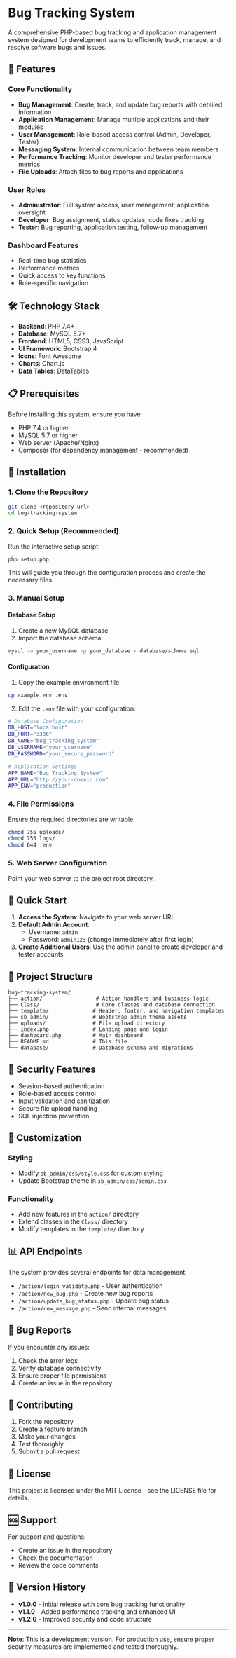 # Bug Tracking System

A comprehensive PHP-based bug tracking and application management system designed for development teams to efficiently track, manage, and resolve software bugs and issues.

## 🚀 Features

### Core Functionality
- **Bug Management**: Create, track, and update bug reports with detailed information
- **Application Management**: Manage multiple applications and their modules
- **User Management**: Role-based access control (Admin, Developer, Tester)
- **Messaging System**: Internal communication between team members
- **Performance Tracking**: Monitor developer and tester performance metrics
- **File Uploads**: Attach files to bug reports and applications

### User Roles
- **Administrator**: Full system access, user management, application oversight
- **Developer**: Bug assignment, status updates, code fixes tracking
- **Tester**: Bug reporting, application testing, follow-up management

### Dashboard Features
- Real-time bug statistics
- Performance metrics
- Quick access to key functions
- Role-specific navigation

## 🛠️ Technology Stack

- **Backend**: PHP 7.4+
- **Database**: MySQL 5.7+
- **Frontend**: HTML5, CSS3, JavaScript
- **UI Framework**: Bootstrap 4
- **Icons**: Font Awesome
- **Charts**: Chart.js
- **Data Tables**: DataTables

## 📋 Prerequisites

Before installing this system, ensure you have:

- PHP 7.4 or higher
- MySQL 5.7 or higher
- Web server (Apache/Nginx)
- Composer (for dependency management - recommended)

## 🔧 Installation

### 1. Clone the Repository
```bash
git clone <repository-url>
cd bug-tracking-system
```

### 2. Quick Setup (Recommended)
Run the interactive setup script:
```bash
php setup.php
```
This will guide you through the configuration process and create the necessary files.

### 3. Manual Setup

#### Database Setup
1. Create a new MySQL database
2. Import the database schema:
```bash
mysql -u your_username -p your_database < database/schema.sql
```

#### Configuration
1. Copy the example environment file:
```bash
cp example.env .env
```
2. Edit the `.env` file with your configuration:
```bash
# Database Configuration
DB_HOST="localhost"
DB_PORT="3306"
DB_NAME="bug_tracking_system"
DB_USERNAME="your_username"
DB_PASSWORD="your_secure_password"

# Application Settings
APP_NAME="Bug Tracking System"
APP_URL="http://your-domain.com"
APP_ENV="production"
```

### 4. File Permissions
Ensure the required directories are writable:
```bash
chmod 755 uploads/
chmod 755 logs/
chmod 644 .env
```

### 5. Web Server Configuration
Point your web server to the project root directory.

## 🚀 Quick Start

1. **Access the System**: Navigate to your web server URL
2. **Default Admin Account**: 
   - Username: `admin`
   - Password: `admin123` (change immediately after first login)
3. **Create Additional Users**: Use the admin panel to create developer and tester accounts

## 📁 Project Structure

```
bug-tracking-system/
├── action/                 # Action handlers and business logic
├── Class/                  # Core classes and database connection
├── template/              # Header, footer, and navigation templates
├── sb_admin/              # Bootstrap admin theme assets
├── uploads/               # File upload directory
├── index.php              # Landing page and login
├── dashboard.php          # Main dashboard
├── README.md              # This file
└── database/              # Database schema and migrations
```

## 🔐 Security Features

- Session-based authentication
- Role-based access control
- Input validation and sanitization
- Secure file upload handling
- SQL injection prevention

## 🎨 Customization

### Styling
- Modify `sb_admin/css/style.css` for custom styling
- Update Bootstrap theme in `sb_admin/css/admin.css`

### Functionality
- Add new features in the `action/` directory
- Extend classes in the `Class/` directory
- Modify templates in the `template/` directory

## 📊 API Endpoints

The system provides several endpoints for data management:

- `/action/login_validate.php` - User authentication
- `/action/new_bug.php` - Create new bug reports
- `/action/update_bug_status.php` - Update bug status
- `/action/new_message.php` - Send internal messages

## 🐛 Bug Reports

If you encounter any issues:

1. Check the error logs
2. Verify database connectivity
3. Ensure proper file permissions
4. Create an issue in the repository

## 🤝 Contributing

1. Fork the repository
2. Create a feature branch
3. Make your changes
4. Test thoroughly
5. Submit a pull request

## 📄 License

This project is licensed under the MIT License - see the LICENSE file for details.

## 🆘 Support

For support and questions:
- Create an issue in the repository
- Check the documentation
- Review the code comments

## 🔄 Version History

- **v1.0.0** - Initial release with core bug tracking functionality
- **v1.1.0** - Added performance tracking and enhanced UI
- **v1.2.0** - Improved security and code structure

---

**Note**: This is a development version. For production use, ensure proper security measures are implemented and tested thoroughly.